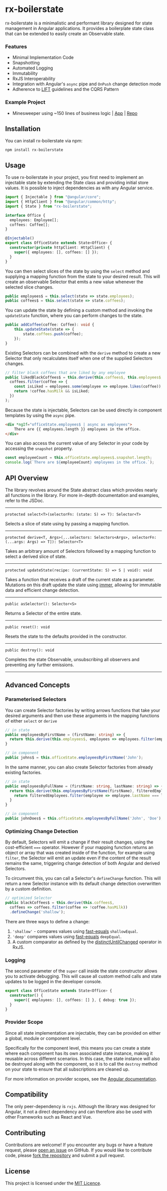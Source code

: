 # rx-boilerstate

rx-boilerstate is a minimalistic and performant library designed for state management in Angular applications. It provides a boilerplate state class that can be extended to easily create an Observable state.

### Features

- Minimal Implementation Code
- Snapshotting
- Automated Logging
- Immutability
- RxJS Interoperability
- Integration with Angular's `async` pipe and `OnPush` change detection mode
- Adherence to [LIFT](https://angular.io/guide/styleguide#lift) guidelines and the CQRS Pattern

### Example Project

- Minesweeper using ~150 lines of business logic | [App](https://sebastianpost96.github.io/rx-boilerstate/) | [Repo](https://github.com/SebastianPost96/rx-boilerstate/tree/main/projects/minesweeper)

## Installation

You can install rx-boilerstate via npm:

```
npm install rx-boilerstate
```

## Usage

To use rx-boilerstate in your project, you first need to implement an injectable state by extending the State class and providing initial store values. It is possible to inject dependencies as with any Angular service.

```typescript
import { Injectable } from "@angular/core";
import { HttpClient } from "@angular/common/http";
import { State } from "rx-boilerstate";

interface Office {
  employees: Employee[];
  coffees: Coffee[];
}

@Injectable()
export class OfficeState extends State<Office> {
  constructor(private httpClient: HttpClient) {
    super({ employees: [], coffees: [] });
  }
}
```

You can then select slices of the state by using the `select` method and supplying a mapping function from the state to your desired result. This will create an observable Selector that emits a new value whenever the selected slice changes.

```typescript
public employees$ = this.select(state => state.employees);
public coffees$ = this.select(state => state.coffees);
```

You can update the state by defining a custom method and invoking the `updateState` function, where you can perform changes to the state.

```typescript
public addCoffee(coffee: Coffee): void {
    this.updateState(state => {
        state.coffees.push(coffee);
    });
}
```

Existing Selectors can be combined with the `derive` method to create a new Selector that only recalculates itself when one of the supplied Selectors changes.

```typescript
// filter black coffees that are liked by any employee
public likedBlackCoffees$ = this.derive(this.coffees$, this.employees$, (coffees, employees) =>
  coffees.filter(coffee => {
    const isLiked = employees.some(employee => employee.likes(coffee));
    return !coffee.hasMilk && isLiked;
  })
);
```

Because the state is injectable, Selectors can be used directly in component templates by using the `async` pipe.

```HTML
<div *ngIf="officeState.employees$ | async as employees">
    There are {{ employees.length }} employees in the office.
</div>
```

You can also access the current value of any Selector in your code by accessing the `snapshot` property.

```typescript
const employeeCount = this.officeState.employees$.snapshot.length;
console.log(`There are ${employeeCount} employees in the office.`);
```

## API Overview

The library revolves around the State abstract class which provides nearly all functions in the library. For more in-depth documentation and examples, refer to the JSDoc.

---

`protected select<T>(selectorFn: (state: S) => T): Selector<T>`

Selects a slice of state using by passing a mapping function.

---

`protected derive<T, Args>(...selectors: Selectors<Args>, selectorFn: (...args: Args) => T]): Selector<T>`

Takes an arbitrary amount of Selectors followed by a mapping function to select a derived slice of state.

---

`protected updateState(recipe: (currentState: S) => S | void): void`

Takes a function that receives a draft of the current state as a parameter. Mutations on this draft update the state using [immer](https://immerjs.github.io/immer/produce), allowing for immutable data and efficient change detection.

---

`public asSelector(): Selector<S>`

Returns a Selector of the entire state.

---

`public reset(): void`

Resets the state to the defaults provided in the constructor.

---

`public destroy(): void`

Completes the state Observable, unsubscribing all observers and preventing any further emissions.

---

## Advanced Concepts

### Parameterised Selectors

You can create Selector factories by writing arrows functions that take your desired arguments and then use these arguments in the mapping functions of either `select` or `derive`

```typescript
// in state
public employeesByFirstName = (firstName: string) => {
  return this.derive(this.employees$, employees => employees.filter(employee => employee.firstName === firstName)),
}

// in component
public johns$ = this.officeState.employeesByFirstName('John');
```

In the same manner, you can also create Selector factories from already existing factories.

```typescript
// in state
public employeesByFullName = (firstName: string, lastName: string) => {
  return this.derive(this.employeesByFirstName(firstName), filteredEmployees => {
    return filteredEmployees.filter(employee => employee.lastName === lastName));
  }
}

// in component
public johnDoes$ = this.officeState.employeesByFullName('John', 'Doe');
```

### Optimizing Change Detection

By default, Selectors will emit a change if their result changes, using the cost-efficient `===` operator. However if your mapping function returns an object or array that was created inside of the function, for example using `filter`, the Selector will emit an update even if the content of the result remains the same, triggering change detection of both Angular and derived Selectors.

To circumvent this, you can call a Selector's `defineChange` function. This will return a new Selector instance with its default change detection overwritten by a custom definition.

```typescript
// optimized Selector
public blackCoffees$ = this.derive(this.coffees$,
  coffees => coffees.filter(coffee => !coffee.hasMilk))
  .defineChange('shallow');
```

There are three ways to define a change:

1. `'shallow'` - compares values using [fast-equals](https://www.npmjs.com/package/fast-equals) `shallowEqual`.
2. `'deep'` compares values using [fast-equals](https://www.npmjs.com/package/fast-equals) `deepEqual`.
3. A custom comparator as defined by the [distinctUntilChanged](https://rxjs.dev/api/operators/distinctUntilChanged) operator in RxJS.

### Logging

The second parameter of the `super` call inside the state constructor allows you to activate debugging. This will cause all custom method calls and state updates to be logged in the developer console.

```typescript
export class OfficeState extends State<Office> {
  constructor() {
    super({ employees: [], coffees: [] }, { debug: true });
  }
}
```

### Provider Scope

Since all state implementation are injectable, they can be provided on either a global, module or component level.

Specifically for the component level, this means you can create a state where each component has its own associated state instance, making it reusable across different scenarios. In this case, the state instance will also be destroyed along with the component, so it is to call the `destroy` method on your state to ensure that all subscriptions are cleaned up.

For more information on provider scopes, see the [Angular documentation](https://angular.io/guide/providers).

## Compatibility

The only peer-dependency is `rxjs`. Although the library was designed for Angular, it not a direct dependency and can therefore also be used with other Frameworks such as React and Vue.

## Contributing

Contributions are welcome! If you encounter any bugs or have a feature request, please [open an issue](https://github.com/SebastianPost96/rx-boilerstate/issues/new) on GitHub. If you would like to contribute code, please [fork the repository](https://github.com/SebastianPost96/rx-boilerstate/fork) and submit a pull request.

## License

This project is licensed under the [MIT Licence](LICENCE).
